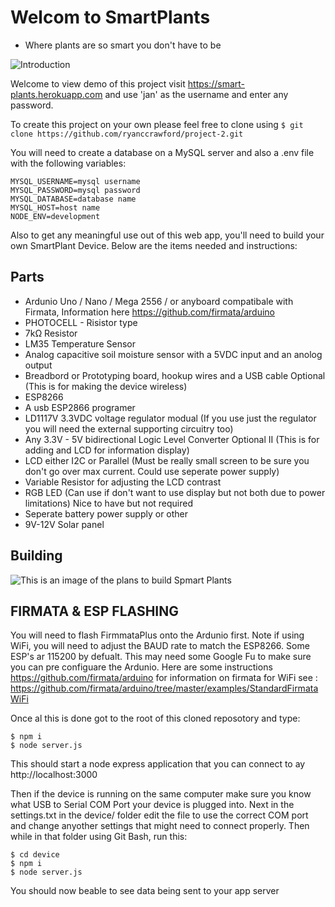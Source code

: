# Welcom to SmartPlants
- Where plants are so smart you don't have to be



![Introduction][Introduction]

[Introduction]: http://ryancrawford.me/smart3.gif "Introduction"


Welcome to view demo of this project visit https://smart-plants.herokuapp.com and use 'jan' as the username and enter any password.

To create this project on your own please feel free to clone using 
```$ git clone https://github.com/ryanccrawford/project-2.git```

You will need to create a database on a MySQL server and also a .env file with the following variables:
```
MYSQL_USERNAME=mysql username
MYSQL_PASSWORD=mysql password
MYSQL_DATABASE=database name
MYSQL_HOST=host name
NODE_ENV=development
```
Also to get any meaningful use out of this web app, you'll need to build your own SmartPlant Device. Below are the items needed and instructions:

## Parts ## 
- Ardunio Uno / Nano / Mega 2556 / or anyboard compatibale with Firmata, Information here https://github.com/firmata/arduino
- PHOTOCELL - Risistor type
- 7kΩ Resistor
- LM35 Temperature Sensor
- Analog capacitive soil moisture sensor with a 5VDC input and an anolog output
- Breadbord or Prototyping board, hookup wires and a USB cable 
Optional (This is for making the device wireless)
- ESP8266
- A usb ESP2866 programer 
- LD1117V 3.3VDC voltage regulator modual (If you use just the regulator you will need the external supporting circuitry too)
- Any 3.3V - 5V bidirectional Logic Level Converter
Optional II (This is for adding and LCD for information display)
- LCD either I2C or Parallel (Must be really small screen to be sure you don't go over max current. Could use seperate power supply)
- Variable Resistor for adjusting the LCD contrast
- RGB LED (Can use if don't want to use display but not both due to power limitations)
Nice to have but not required
- Seperate battery power supply or other
- 9V-12V Solar panel

## Building ##


![This is an image of the plans to build Spmart Plants][info]

[info]: http://ryancrawford.me/assets/downloads/smartplants_build.jpg "Logo Title Text 2"

## FIRMATA & ESP FLASHING ##
You will need to flash FirmmataPlus onto the Ardunio first. Note if using WiFi, you will need to adjust the BAUD rate to match the ESP8266. Some ESP's ar 115200 by defualt. This may need some Google Fu to make sure you can pre configuare the Ardunio.
Here are some instructions https://github.com/firmata/arduino for information on firmata for WiFi see : https://github.com/firmata/arduino/tree/master/examples/StandardFirmataWiFi

Once al this is done got to the root of this cloned reposotory and type:
```
$ npm i
$ node server.js
```
This should start a node express application that you can connect to ay http://localhost:3000

Then if the device is running on the same computer make sure you know what USB to Serial COM Port your device is plugged into. Next in the settings.txt in the device/ folder edit the file to use the correct COM port and change anyother settings that might need to connect properly. Then while in that folder using Git Bash, run this:

```
$ cd device
$ npm i
$ node server.js
```

You should now beable to see data being sent to your app server





